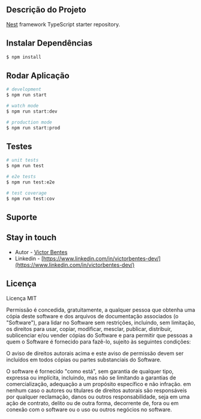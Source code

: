 ## Descrição do Projeto

[Nest](https://github.com/nestjs/nest) framework TypeScript starter repository.

## Instalar Dependências

```bash
$ npm install
```

## Rodar Aplicação

```bash
# development
$ npm run start

# watch mode
$ npm run start:dev

# production mode
$ npm run start:prod
```

## Testes

```bash
# unit tests
$ npm run test

# e2e tests
$ npm run test:e2e

# test coverage
$ npm run test:cov
```

## Suporte


## Stay in touch

- Autor - [Victor Bentes](https://kamilmysliwiec.com)
- Linkedin - [https://www.linkedin.com/in/victorbentes-dev/](https://www.linkedin.com/in/victorbentes-dev/)

## Licença

Licença MIT

Permissão é concedida, gratuitamente, a qualquer pessoa que obtenha uma cópia
deste software e dos arquivos de documentação associados (o "Software"), para lidar
no Software sem restrições, incluindo, sem limitação, os direitos
para usar, copiar, modificar, mesclar, publicar, distribuir, sublicenciar e/ou vender
cópias do Software e para permitir que pessoas a quem o Software é
fornecido para fazê-lo, sujeito às seguintes condições:

O aviso de direitos autorais acima e este aviso de permissão devem ser incluídos em todos
cópias ou partes substanciais do Software.

O software é fornecido "como está", sem garantia de qualquer tipo, expressa ou
implícita, incluindo, mas não se limitando a garantias de comercialização,
adequação a um propósito específico e não infração. em nenhum caso o
autores ou titulares de direitos autorais são responsáveis por qualquer reclamação, danos ou outros
responsabilidade, seja em uma ação de contrato, delito ou de outra forma, decorrente de,
fora ou em conexão com o software ou o uso ou outros negócios no software.
